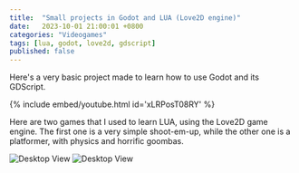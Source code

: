 ```yaml
---
title:  "Small projects in Godot and LUA (Love2D engine)"
date:   2023-10-01 21:00:01 +0800
categories: "Videogames"
tags: [lua, godot, love2d, gdscript]
published: false
---
```


Here's a very basic project made to learn how to use Godot and its GDScript.

{% include embed/youtube.html id='xLRPosT08RY' %}

Here are two games that I used to learn LUA, using the Love2D game engine. The first one is a very simple shoot-em-up, while the other one is a platformer, with physics and horrific goombas.

![Desktop View](https://dekadisk.github.io/assets/img/gifs/Shmup_LUA.gif)
![Desktop View](https://dekadisk.github.io/assets/img/gifs/LUAGame2.gif)
